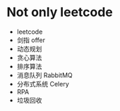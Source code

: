 # Not only leetcode
- leetcode
- 剑指 offer
- 动态规划
- 贪心算法
- 排序算法
- 消息队列 RabbitMQ
- 分布式系统 Celery
- RPA
- 垃圾回收
